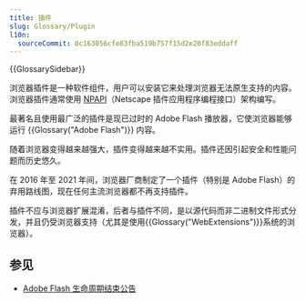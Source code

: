 ```yaml
---
title: 插件
slug: Glossary/Plugin
l10n:
  sourceCommit: 0c163056cfe83fba519b757f15d2e20f83eddaff
---
```


{{GlossarySidebar}}

浏览器插件是一种软件组件，用户可以安装它来处理浏览器无法原生支持的内容。浏览器插件通常使用 [NPAPI](https://en.wikipedia.org/wiki/NPAPI)（Netscape 插件应用程序编程接口）架构编写。

最著名且使用最广泛的插件是现已过时的 Adobe Flash 播放器，它使浏览器能够运行 {{Glossary("Adobe Flash")}} 内容。

随着浏览器变得越来越强大，插件变得越来越不实用。插件还因引起安全和性能问题而历史悠久。

在 2016 年至 2021 年间，浏览器厂商制定了一个插件（特别是 Adobe Flash）的弃用路线图，现在任何主流浏览器都不再支持插件。

插件不应与浏览器扩展混淆，后者与插件不同，是以源代码而非二进制文件形式分发，并且仍受浏览器支持（尤其是使用{{Glossary("WebExtensions")}}系统的浏览器）。

## 参见

- [Adobe Flash 生命周期结束公告](https://helpx.adobe.com/cn/enterprise/kb/eol-adobe-flash-shockwave-player.html)
